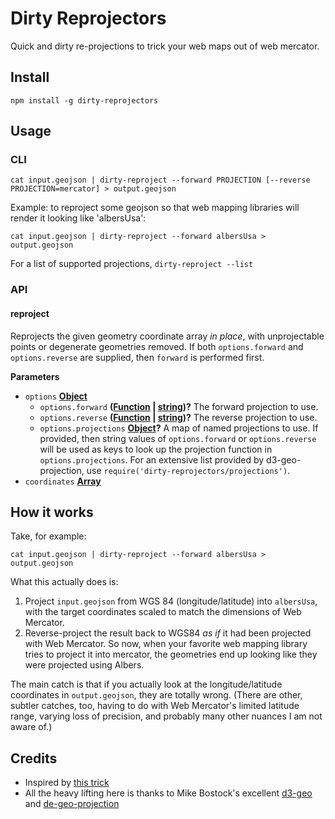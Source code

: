 # Dirty Reprojectors

Quick and dirty re-projections to trick your web maps out of web mercator.

## Install

    npm install -g dirty-reprojectors

## Usage

### CLI

    cat input.geojson | dirty-reproject --forward PROJECTION [--reverse PROJECTION=mercator] > output.geojson

Example: to reproject some geojson so that web mapping libraries will render it
looking like 'albersUsa':

    cat input.geojson | dirty-reproject --forward albersUsa > output.geojson

For a list of supported projections, `dirty-reproject --list`


### API

<!-- Generated by documentation.js. Update this documentation by updating the source code. -->

#### reproject

Reprojects the given geometry coordinate array _in place_, with
unprojectable points or degenerate geometries removed. If both
`options.forward` and `options.reverse` are supplied, then `forward` is
performed first.

**Parameters**

-   `options` **[Object](https://developer.mozilla.org/en-US/docs/Web/JavaScript/Reference/Global_Objects/Object)** 
    -   `options.forward` **([Function](https://developer.mozilla.org/en-US/docs/Web/JavaScript/Reference/Statements/function) \| [string](https://developer.mozilla.org/en-US/docs/Web/JavaScript/Reference/Global_Objects/String))?** The forward projection to use.
    -   `options.reverse` **([Function](https://developer.mozilla.org/en-US/docs/Web/JavaScript/Reference/Statements/function) \| [string](https://developer.mozilla.org/en-US/docs/Web/JavaScript/Reference/Global_Objects/String))?** The reverse projection to use.
    -   `options.projections` **[Object](https://developer.mozilla.org/en-US/docs/Web/JavaScript/Reference/Global_Objects/Object)?** A map of named projections to use.  If provided, then string values of `options.forward` or `options.reverse` will be used as keys to look up the projection function in `options.projections`.  For an extensive list provided by d3-geo-projection, use `require('dirty-reprojectors/projections')`.
-   `coordinates` **[Array](https://developer.mozilla.org/en-US/docs/Web/JavaScript/Reference/Global_Objects/Array)** 

## How it works

Take, for example:

    cat input.geojson | dirty-reproject --forward albersUsa > output.geojson

What this actually does is:

1. Project `input.geojson` from WGS 84 (longitude/latitude) into `albersUsa`, with the target coordinates scaled to match the dimensions of Web Mercator.
2. Reverse-project the result back to WGS84 _as if_ it had been projected with Web Mercator.  So now, when your favorite web mapping library tries to project it into mercator, the geometries end up looking like they were projected using Albers.

The main catch is that if you actually look at the longitude/latitude
coordinates in `output.geojson`, they are totally wrong.  (There are other,
subtler catches, too, having to do with Web Mercator's limited latitude range,
varying loss of precision, and probably many other nuances I am not aware of.)

## Credits

 - Inspired by [this trick](https://www.mapbox.com/blog/mapping-arctic-ice-polar-projection/)
 - All the heavy lifting here is thanks to Mike Bostock's excellent [d3-geo](https://github.com/d3/d3-geo) and [de-geo-projection](https://github.com/d3/d3-geo-projection)


